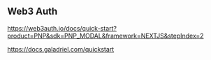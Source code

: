 

## Web3 Auth

https://web3auth.io/docs/quick-start?product=PNP&sdk=PNP_MODAL&framework=NEXTJS&stepIndex=2


https://docs.galadriel.com/quickstart